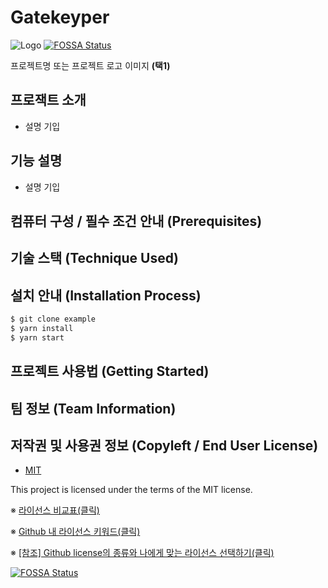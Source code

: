 # Gatekeyper

![Logo](https://logosbynick.com/wp-content/uploads/2018/03/final-logo-example.png)
[![FOSSA Status](https://app.fossa.com/api/projects/git%2Bgithub.com%2Fosamhack2021%2FIoT_GateKeyPer_Keeper.svg?type=shield)](https://app.fossa.com/projects/git%2Bgithub.com%2Fosamhack2021%2FIoT_GateKeyPer_Keeper?ref=badge_shield)

프로젝트명 또는 프로젝트 로고 이미지 **(택1)**

## 프로잭트 소개

- 설명 기입

## 기능 설명

- 설명 기입

## 컴퓨터 구성 / 필수 조건 안내 (Prerequisites)

## 기술 스택 (Technique Used)

## 설치 안내 (Installation Process)

```bash
$ git clone example
$ yarn install
$ yarn start
```

## 프로젝트 사용법 (Getting Started)

## 팀 정보 (Team Information)

## 저작권 및 사용권 정보 (Copyleft / End User License)

- [MIT](https://github.com/osam2020-WEB/Sample-ProjectName-TeamName/blob/master/license.md)

This project is licensed under the terms of the MIT license.

※ [라이선스 비교표(클릭)](https://olis.or.kr/license/compareGuide.do)

※ [Github 내 라이선스 키워드(클릭)](https://docs.github.com/en/github/creating-cloning-and-archiving-repositories/creating-a-repository-on-github/licensing-a-repository)

※ [\[참조\] Github license의 종류와 나에게 맞는 라이선스 선택하기(클릭)](https://flyingsquirrel.medium.com/github-license%EC%9D%98-%EC%A2%85%EB%A5%98%EC%99%80-%EB%82%98%EC%97%90%EA%B2%8C-%EB%A7%9E%EB%8A%94-%EB%9D%BC%EC%9D%B4%EC%84%A0%EC%8A%A4-%EC%84%A0%ED%83%9D%ED%95%98%EA%B8%B0-ae29925e8ff4)


[![FOSSA Status](https://app.fossa.com/api/projects/git%2Bgithub.com%2Fosamhack2021%2FIoT_GateKeyPer_Keeper.svg?type=large)](https://app.fossa.com/projects/git%2Bgithub.com%2Fosamhack2021%2FIoT_GateKeyPer_Keeper?ref=badge_large)
